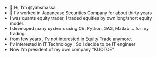 - 👋 Hi, I’m @yahsmassa
- 👀 I'v worked in Japanease Securities Company for about thirty years
- I was quants equity trader, I traded equities by own long/short equity model.
- I developed many systems using C#, Python, SAS, Matlab ... for my trading.
- from few years , I'v not interested in Equity Trade anymore.
- I'v interested in IT Technology , So I decide to be IT engineer
- Now I'm president of my own company "KUOTOE"

<!---
yahsmassa/yahsmassa is a ✨ special ✨ repository because its `README.md` (this file) appears on your GitHub profile.
You can click the Preview link to take a look at your changes.
--->
